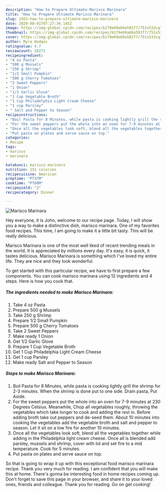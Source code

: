 ```yaml
---
description: "How to Prepare Ultimate Marisco Marinara"
title: "How to Prepare Ultimate Marisco Marinara"
slug: 1563-how-to-prepare-ultimate-marisco-marinara
date: 2020-08-01T07:27:34.145Z
image: https://img-global.cpcdn.com/recipes/b179e69a60a581f7/751x532cq70/marisco-marinara-recipe-main-photo.jpg
thumbnail: https://img-global.cpcdn.com/recipes/b179e69a60a581f7/751x532cq70/marisco-marinara-recipe-main-photo.jpg
cover: https://img-global.cpcdn.com/recipes/b179e69a60a581f7/751x532cq70/marisco-marinara-recipe-main-photo.jpg
author: Myra Hodges
ratingvalue: 4.7
reviewcount: 28272
recipeingredient:
- "4 oz Pasta"
- "500 g Mussels"
- "250 g Shrimp"
- "1/2 Small Pumpkin"
- "500 g Cherry Tomatoes"
- "2 Sweet Peppers"
- "1 Onion"
- "1/2 Garlic Glove"
- "1 Cup Vegetable Broth"
- "1 Cup Philadelphia Light Cream Cheese"
- "1 cup Parsley"
- " Salt and Pepper to Season"
recipeinstructions:
- "Boil Pasta for 8 Minutes, while pasta is cooking lightly grill the shrimp for 2-3 minutes. When the shrimp is done put to one side. Drain pasta, Put Aside."
- "For the sweet peppers put the whole into an oven for 7-9 minutes at 230 Degrees Celsius. Meanwhile, Chop all vegetables roughly, throwing the vegetables which take longer to cook and adding the rest in. Before adding broth take out peppers and de-seed them. About 10 minutes into cooking the vegetables add the vegetable broth and salt and pepper to season. Let it sit on a low fire for another 10 minutes."
- "Once all the vegetables look soft, blend all the vegetables together while adding in the Philadelphia light cream cheese. Once all is blended add parsley, mussels and shrimp, cover with lid and set fire to a mid temperature. Cook for 5 minutes."
- "Put pasta on plates and serve sauce on top."
categories:
- Recipe
tags:
- marisco
- marinara

katakunci: marisco marinara 
nutrition: 151 calories
recipecuisine: American
preptime: "PT37M"
cooktime: "PT60M"
recipeyield: "2"
recipecategory: Dinner

---
```



![Marisco Marinara](https://img-global.cpcdn.com/recipes/b179e69a60a581f7/751x532cq70/marisco-marinara-recipe-main-photo.jpg)

Hey everyone, it is John, welcome to our recipe page. Today, I will show you a way to make a distinctive dish, marisco marinara. One of my favorites food recipes. This time, I am going to make it a little bit tasty. This will be really delicious.



Marisco Marinara is one of the most well liked of recent trending meals in the world. It is appreciated by millions every day. It's easy, it is quick, it tastes delicious. Marisco Marinara is something which I've loved my entire life. They are nice and they look wonderful.


To get started with this particular recipe, we have to first prepare a few components. You can cook marisco marinara using 12 ingredients and 4 steps. Here is how you cook that.

<!--inarticleads1-->

##### The ingredients needed to make Marisco Marinara:

1. Take 4 oz Pasta
1. Prepare 500 g Mussels
1. Take 250 g Shrimp
1. Prepare 1/2 Small Pumpkin
1. Prepare 500 g Cherry Tomatoes
1. Take 2 Sweet Peppers
1. Make ready 1 Onion
1. Get 1/2 Garlic Glove
1. Prepare 1 Cup Vegetable Broth
1. Get 1 Cup Philadelphia Light Cream Cheese
1. Get 1 cup Parsley
1. Make ready  Salt and Pepper to Season




<!--inarticleads2-->

##### Steps to make Marisco Marinara:

1. Boil Pasta for 8 Minutes, while pasta is cooking lightly grill the shrimp for 2-3 minutes. When the shrimp is done put to one side. Drain pasta, Put Aside.
1. For the sweet peppers put the whole into an oven for 7-9 minutes at 230 Degrees Celsius. Meanwhile, Chop all vegetables roughly, throwing the vegetables which take longer to cook and adding the rest in. Before adding broth take out peppers and de-seed them. About 10 minutes into cooking the vegetables add the vegetable broth and salt and pepper to season. Let it sit on a low fire for another 10 minutes.
1. Once all the vegetables look soft, blend all the vegetables together while adding in the Philadelphia light cream cheese. Once all is blended add parsley, mussels and shrimp, cover with lid and set fire to a mid temperature. Cook for 5 minutes.
1. Put pasta on plates and serve sauce on top.




So that is going to wrap it up with this exceptional food marisco marinara recipe. Thank you very much for reading. I am confident that you will make this at home. There's gonna be interesting food in home recipes coming up. Don't forget to save this page in your browser, and share it to your loved ones, friends and colleague. Thank you for reading. Go on get cooking!
